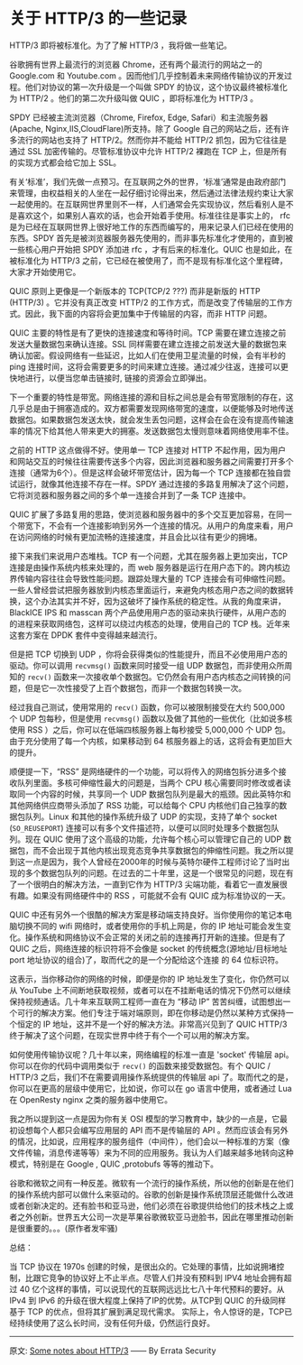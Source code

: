 # 关于 HTTP/3 的一些记录

HTTP/3 即将被标准化。为了了解 HTTP/3 ，我将做一些笔记。

谷歌拥有世界上最流行的浏览器 Chrome，还有两个最流行的网站之一的 Google.com 和 Youtube.com 。因而他们几乎控制着未来网络传输协议的开发过程。他们对协议的第一次升级是一个叫做 SPDY 的协议，这个协议最终被标准化为 HTTP/2 。他们的第二次升级叫做 QUIC ，即将标准化为 HTTP/3 。

SPDY 已经被主流浏览器（Chrome, Firefox, Edge, Safari）和主流服务器(Apache, Nginx,IIS,CloudFlare)所支持。除了 Google 自己的网站之后，还有许多流行的网站也支持了 HTTP/2。然而你并不能给 HTTP/2 抓包，因为它往往是通过 SSL 加密传输的。尽管标准协议中允许 HTTP/2 裸跑在 TCP 上，但是所有的实现方式都会给它加上 SSL。

有关‘标准’，我们先做一点预习。在互联网之外的世界，‘标准’通常是由政府部门来管理，由权益相关的人坐在一起仔细讨论得出来，然后通过法律法规约束让大家一起使用的。在互联网世界里则不一样，人们通常会先实现协议，然后看别人是不是喜欢这个，如果别人喜欢的话，也会开始着手使用。标准往往是事实上的， rfc 是为已经在互联网世界上很好地工作的东西而编写的，用来记录人们已经在使用的东西。SPDY 首先是被浏览器服务器先使用的，而非事先标准化才使用的，直到被一些核心用户开始把 SPDY 添加进 rfc ，才有后来的标准化。QUIC 也是如此，在被标准化为 HTTP/3 之前，它已经在被使用了，而不是现有标准化这个里程碑，大家才开始使用它。

QUIC 原则上更像是一个新版本的 TCP(TCP/2 ???) 而非是新版的 HTTP (HTTP/3) 。它并没有真正改变 HTTP/2 的工作方式，而是改变了传输层的工作方式。因此，我下面的内容将会更加集中于传输层的内容，而非 HTTP 问题。

QUIC 主要的特性是有了更快的连接速度和等待时间。TCP 需要在建立连接之前发送大量数据包来确认连接。SSL 同样需要在建立连接之前发送大量的数据包来确认加密。假设网络有一些延迟，比如人们在使用卫星流量的时候，会有半秒的 ping 连接时间，这将会需要更多的时间来建立连接。通过减少往返，连接可以更快地进行，以便当您单击链接时, 链接的资源会立即弹出。

下一个重要的特性是带宽。网络连接的源和目标之间总是会有带宽限制的存在，这几乎总是由于拥塞造成的。双方都需要发现网络带宽的速度，以便能够及时地传送数据包。如果数据包发送太快，就会发生丢包问题，这样会在会在没有提高传输速率的情况下给其他人带来更大的拥塞。发送数据包太慢则意味着网络使用率不佳。

之前的 HTTP 这点做得不好。使用单一 TCP 连接对 HTTP 不起作用，因为用户和网站交互的时候往往需要传送多个内容，因此浏览器和服务器之间需要打开多个连接（通常为6个）。但是这样会破坏带宽估计，因为每一个 TCP 连接都在独自尝试运行，就像其他连接不存在一样。SPDY 通过连接的多路复用解决了这个问题，它将浏览器和服务器之间的多个单一连接合并到了一条 TCP 连接中。

QUIC 扩展了多路复用的思路，使浏览器和服务器中的多个交互更加容易，在同一个带宽下，不会有一个连接影响到另外一个连接的情况。从用户的角度来看，用户在访问网络的时候有更加流畅的连接速度，并且会比以往有更少的拥堵。

接下来我们来说用户态堆栈。TCP 有一个问题，尤其在服务器上更加突出，TCP 连接是由操作系统内核来处理的，而 web 服务器是运行在用户态下的。跨内核边界传输内容往往会导致性能问题。跟踪处理大量的 TCP 连接会有可伸缩性问题。一些人曾经尝试把服务器放到内核态里面运行，来避免内核态用户态之间的数据转换，这个办法其实并不好，因为这破坏了操作系统的稳定性。从我的角度来讲，BlackICE IPS 和 masscan 两个产品使用用户态的驱动来执行硬件，从用户态的的进程来获取网络包，这样可以绕过内核态的处理，使用自己的 TCP 栈。近年来这套方案在 DPDK 套件中变得越来越流行。

但是把 TCP 切换到 UDP ，你将会获得类似的性能提升，而且不必使用用户态的驱动。你可以调用 `recvmsg()` 函数来同时接受一组 UDP 数据包，而非使用众所周知的 `recv()` 函数来一次接收单个数据包。它仍然会有用户态内核态之间转换的问题，但是它一次性接受了上百个数据包，而非一个数据包转换一次。

经过我自己测试，使用常用的 `recv()` 函数，你可以被限制接受在大约 500,000 个 UDP 包每秒，但是使用 `recvmsg()` 函数以及做了其他的一些优化（比如说多核使用 RSS ）之后，你可以在低端四核服务器上每秒接受 5,000,000 个 UDP 包。由于充分使用了每一个内核，如果移动到 64 核服务器上的话，这将会有更加巨大的提升。

顺便提一下，“RSS” 是网络硬件的一个功能，可以将传入的网络包拆分进多个接收队列里面。多核可伸缩性最大的问题是，当两个 CPU 核心需要同时修改或者读取同一个内容的时候，共享同一个 UDP 数据包队列是最大的瓶颈。因此英特尔和其他网络供应商带头添加了 RSS 功能，可以给每个 CPU 内核他们自己独享的数据包队列。Linux 和其他的操作系统升级了 UDP 的实现，支持了单个 socket (`SO_REUSEPORT`) 连接可以有多个文件描述符，以便可以同时处理多个数据包队列。现在 QUIC 使用了这个高级的功能，允许每个核心可以管理它自己的 UDP 数据包，而不会出现于其他内核出现竞态竞争共享数据包的伸缩性问题。我之所以提到这一点是因为，我个人曾经在2000年的时候与英特尔硬件工程师讨论了当时出现的多个数据包队列的问题。在过去的二十年里，这是一个很常见的问题，现在有了一个很明白的解决方法，一直到它作为 HTTP/3 尖端功能，看着它一直发展很有趣。如果没有网络硬件中的 RSS ，可能就不会有 QUIC 成为标准协议的一天。

QUIC 中还有另外一个很酷的解决方案是移动端支持良好。当你使用你的笔记本电脑切换不同的 wifi 网络时，或者使用你的手机上网是，你的 IP 地址可能会发生变化。操作系统和网络协议不会正常的关闭之前的连接再打开新的连接。但是有了 QUIC 之后，网络连接的标识符将不会像是 socket 的传统概念(源地址/目标地址 port 地址协议的组合)了，取而代之的是一个分配给这个连接 的 64 位标识符。

这表示，当你移动你的网络的时候，即便是你的 IP 地址发生了变化，你仍然可以从 YouTube 上不间断地获取视频，或者可以在不挂断电话的情况下仍然可以继续保持视频通话。几十年来互联网工程师一直在为 “移动 IP” 苦苦纠缠，试图想出一个可行的解决方案。他们专注于端对端原则，即在你移动是仍然以某种方式保持一个恒定的 IP 地址，这并不是一个好的解决方法。非常高兴见到了 QUIC HTTP/3 终于解决了这个问题，在现实世界中终于有个一个可以用的解决方案。

如何使用传输协议呢？几十年以来，网络编程的标准一直是 'socket' 传输层 api。你可以在你的代码中调用类似于 `recv()` 的函数来接受数据包。有个 QUIC / HTTP/3 之后，我们不在需要调用操作系统提供的传输层 api 了。取而代之的是，你可以在更高的层级中使用它，比如说，你可以在 go 语言中使用，或者通过 Lua 在 OpenResty nginx 之类的服务器中使用它。

我之所以提到这一点是因为你有关 OSI 模型的学习教育中，缺少的一点是，它最初设想每个人都只会编写应用层的 API 而不是传输层的 API 。然而应该会有另外的情况，比如说，应用程序的服务组件（中间件），他们会以一种标准的方案（像文件传输，消息传递等等）来为不同的应用服务。我认为人们越来越多地转向这种模式，特别是在 Google , QUIC ,protobufs 等等的推动下。

谷歌和微软之间有一种反差。微软有一个流行的操作系统，所以他的创新是在他们的操作系统内部可以做什么来驱动的。谷歌的创新是操作系统顶层还能做什么改进或者创新决定的。还有脸书和亚马逊，他们必须在谷歌提供给他们的技术栈之上或者之外创新。世界五大公司一次是苹果谷歌微软亚马逊脸书，因此在哪里推动创新是很重要的。。。(原作者发牢骚)

总结：

当 TCP 协议在 1970s 创建的时候，是很出众的。它处理的事情，比如说拥堵控制，比跟它竞争的协议好上不止半点。尽管人们并没有预料到 IPV4 地址会拥有超过 40 亿个这样的事情，可以说现代的互联网远远比七八十年代预料的要好。从 IPv4 到 IPv6 的升级在很大程度上保持了IP的优势。从TCP到 QUIC 的升级同样基于 TCP 的优点，但将其扩展到满足现代需求。 实际上，令人惊讶的是，TCP已经持续使用了这么长时间，没有任何升级，仍然运行良好。

---

原文: [Some notes about HTTP/3](https://blog.erratasec.com/2018/11/some-notes-about-http3.html) —— By Errata Security